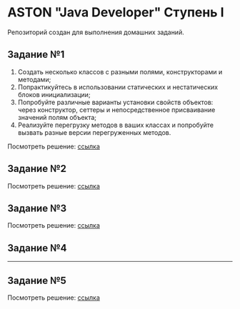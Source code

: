 # ASTON "Java Developer" Ступень I


Репозиторий создан для выполнения домашних заданий.

## Задание №1
1. Создать несколько классов с разными полями, конструкторами и методами;
2. Попрактикуйтесь в использовании статических и нестатических блоков инициализации;
3. Попробуйте различные варианты установки свойств объектов: через конструктор, сеттеры и непосредственное присваивание значений полям объекта;
4. Реализуйте перегрузку методов в ваших классах и попробуйте вызвать разные версии перегруженных методов.

Посмотреть решение: [ссылка](src/ru/karachenkoilya/tasks/task01)

## Задание №2

Посмотреть решение: [ссылка](src/ru/karachenkoilya/tasks/task02)

## Задание №3

Посмотреть решение: [ссылка](src/ru/karachenkoilya/tasks/task03)

## Задание №4

---

## Задание №5

Посмотреть решение: [ссылка](src/ru/karachenkoilya/tasks/task05)